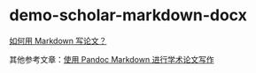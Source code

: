 # demo-scholar-markdown-docx

[如何用 Markdown 写论文？](https://sspai.com/post/43471)

其他参考文章：[使用 Pandoc Markdown 进行学术论文写作](http://www.zale.site/articles/2016/05/Academia-Writing-Using-Markdown-and-Pandoc.html)
